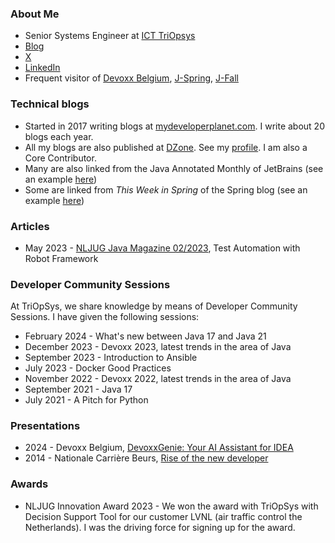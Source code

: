 ### About Me
* Senior Systems Engineer at [ICT TriOpsys](https://www.triopsys.nl)
* [Blog](https://www.mydeveloperplanet.com)
* [X](https://twitter.com/mydevlprplanet)
* [LinkedIn](https://www.linkedin.com/in/gunter-rotsaert-5402a912/)
* Frequent visitor of [Devoxx Belgium](https://devoxx.be/), [J-Spring](https://jspring.nl/), [J-Fall](https://jfall.nl/)

### Technical blogs
* Started in 2017 writing blogs at [mydeveloperplanet.com](https://www.mydeveloperplanet.com). I write about 20 blogs each year.
* All my blogs are also published at [DZone](https://dzone.com/authors/mydeveloperplanet). See my [profile](https://dzone.com/authors/mydeveloperplanet). I am also a Core Contributor.
* Many are also linked from the Java Annotated Monthly of JetBrains (see an example [here](https://blog.jetbrains.com/idea/2023/11/java-annotated-monthly-november-2023/))
* Some are linked from *This Week in Spring* of the Spring blog (see an example [here](https://spring.io/blog/2024/01/02/this-week-in-spring-january-1st-2024/))

### Articles
* May 2023 - [NLJUG Java Magazine 02/2023](https://nljug.org/java-magazine/2023-editie-2/java-magazine-2-2023-nljug-20-year-anniversary/), Test Automation with Robot Framework

### Developer Community Sessions
At TriOpSys, we share knowledge by means of Developer Community Sessions. I have given the following sessions:
* February 2024 - What's new between Java 17 and Java 21
* December 2023 - Devoxx 2023, latest trends in the area of Java
* September 2023 - Introduction to Ansible
* July 2023 - Docker Good Practices
* November 2022 - Devoxx 2022, latest trends in the area of Java
* September 2021 - Java 17
* July 2021 - A Pitch for Python

### Presentations
* 2024 - Devoxx Belgium, [DevoxxGenie: Your AI Assistant for IDEA](https://www.youtube.com/watch?v=c5EyVLAXaGQ)
* 2014 - Nationale Carrière Beurs, [Rise of the new developer](https://mijn.carrierebeurs.nl/workshops/opkomst-van-de-nieuwe-ontwikkelaar/item10348)

### Awards
* NLJUG Innovation Award 2023 - We won the award with TriOpSys with Decision Support Tool for our customer LVNL (air traffic control the Netherlands). I was the driving force for signing up for the award.

<!--
**mydeveloperplanet/mydeveloperplanet** is a ✨ _special_ ✨ repository because its `README.md` (this file) appears on your GitHub profile.

Here are some ideas to get you started:

- 🔭 I’m currently working on ...
- 🌱 I’m currently learning ...
- 👯 I’m looking to collaborate on ...
- 🤔 I’m looking for help with ...
- 💬 Ask me about ...
- 📫 How to reach me: ...
- 😄 Pronouns: ...
- ⚡ Fun fact: ...
-->
